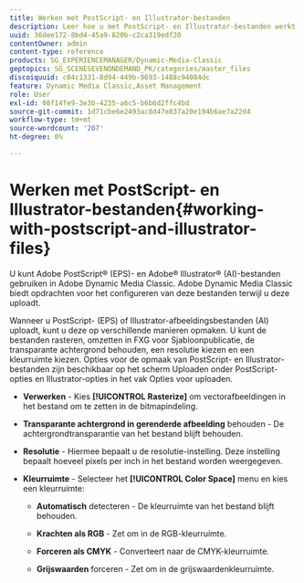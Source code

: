 ```yaml
---
title: Werken met PostScript- en Illustrator-bestanden
description: Leer hoe u met PostScript- en Illustrator-bestanden werkt.
uuid: 36dee172-8bd4-45a9-820b-c2ca319edf20
contentOwner: admin
content-type: reference
products: SG_EXPERIENCEMANAGER/Dynamic-Media-Classic
geptopics: SG_SCENESEVENONDEMAND_PK/categories/master_files
discoiquuid: c04c1331-8d94-449b-9693-1488c94084dc
feature: Dynamic Media Classic,Asset Management
role: User
exl-id: 08f14fe9-3e3b-4235-a6c5-b6b6d2ffc4bd
source-git-commit: 1d71cbe6e2493ac8d47e837a20e194b6ae7a22d4
workflow-type: tm+mt
source-wordcount: '207'
ht-degree: 0%

---
```


# Werken met PostScript- en Illustrator-bestanden{#working-with-postscript-and-illustrator-files}

U kunt Adobe PostScript® (EPS)- en Adobe® Illustrator® (AI)-bestanden gebruiken in Adobe Dynamic Media Classic. Adobe Dynamic Media Classic biedt opdrachten voor het configureren van deze bestanden terwijl u deze uploadt.

Wanneer u PostScript- (EPS) of Illustrator-afbeeldingsbestanden (AI) uploadt, kunt u deze op verschillende manieren opmaken. U kunt de bestanden rasteren, omzetten in FXG voor Sjabloonpublicatie, de transparante achtergrond behouden, een resolutie kiezen en een kleurruimte kiezen. Opties voor de opmaak van PostScript- en Illustrator-bestanden zijn beschikbaar op het scherm Uploaden onder PostScript-opties en Illustrator-opties in het vak Opties voor uploaden.

* **Verwerken**  - Kies  **[!UICONTROL Rasterize]** om vectorafbeeldingen in het bestand om te zetten in de bitmapindeling.

* **Transparante achtergrond in gerenderde afbeelding**  behouden - De achtergrondtransparantie van het bestand blijft behouden.

* **Resolutie**  - Hiermee bepaalt u de resolutie-instelling. Deze instelling bepaalt hoeveel pixels per inch in het bestand worden weergegeven.

* **Kleurruimte**  - Selecteer het  **[!UICONTROL Color Space]** menu en kies een kleurruimte:

   * **Automatisch**  detecteren - De kleurruimte van het bestand blijft behouden.

   * **Krachten als RGB**  - Zet om in de RGB-kleurruimte.

   * **Forceren als CMYK**  - Converteert naar de CMYK-kleurruimte.

   * **Grijswaarden**  forceren - Zet om in de grijswaardenkleurruimte.

